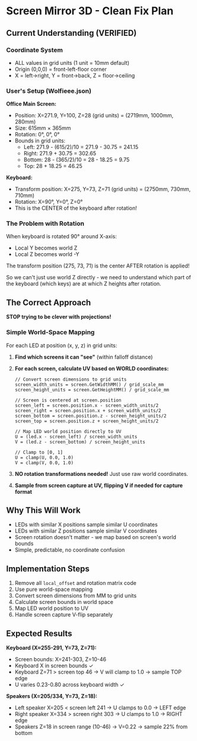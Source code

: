 # Screen Mirror 3D - Clean Fix Plan

## Current Understanding (VERIFIED)

### Coordinate System
- ALL values in grid units (1 unit = 10mm default)
- Origin (0,0,0) = front-left-floor corner
- X = left→right, Y = front→back, Z = floor→ceiling

### User's Setup (Wolfieee.json)
**Office Main Screen:**
- Position: X=271.9, Y=100, Z=28 (grid units) = (2719mm, 1000mm, 280mm)
- Size: 615mm × 365mm
- Rotation: 0°, 0°, 0°
- Bounds in grid units:
  - Left: 271.9 - (615/2)/10 = 271.9 - 30.75 = 241.15
  - Right: 271.9 + 30.75 = 302.65
  - Bottom: 28 - (365/2)/10 = 28 - 18.25 = 9.75
  - Top: 28 + 18.25 = 46.25

**Keyboard:**
- Transform position: X=275, Y=73, Z=71 (grid units) = (2750mm, 730mm, 710mm)
- Rotation: X=90°, Y=0°, Z=0°
- This is the CENTER of the keyboard after rotation!

### The Problem with Rotation

When keyboard is rotated 90° around X-axis:
- Local Y becomes world Z
- Local Z becomes world -Y

The transform position (275, 73, 71) is the center AFTER rotation is applied!

So we can't just use world Z directly - we need to understand which part of the keyboard (which keys) are at which Z heights after rotation.

## The Correct Approach

**STOP trying to be clever with projections!**

### Simple World-Space Mapping

For each LED at position (x, y, z) in grid units:

1. **Find which screens it can "see"** (within falloff distance)

2. **For each screen, calculate UV based on WORLD coordinates:**
   ```
   // Convert screen dimensions to grid units
   screen_width_units = screen.GetWidthMM() / grid_scale_mm
   screen_height_units = screen.GetHeightMM() / grid_scale_mm

   // Screen is centered at screen.position
   screen_left = screen.position.x - screen_width_units/2
   screen_right = screen.position.x + screen_width_units/2
   screen_bottom = screen.position.z - screen_height_units/2
   screen_top = screen.position.z + screen_height_units/2

   // Map LED world position directly to UV
   U = (led.x - screen_left) / screen_width_units
   V = (led.z - screen_bottom) / screen_height_units

   // Clamp to [0, 1]
   U = clamp(U, 0.0, 1.0)
   V = clamp(V, 0.0, 1.0)
   ```

3. **NO rotation transformations needed!** Just use raw world coordinates.

4. **Sample from screen capture at UV, flipping V if needed for capture format**

## Why This Will Work

- LEDs with similar X positions sample similar U coordinates
- LEDs with similar Z positions sample similar V coordinates
- Screen rotation doesn't matter - we map based on screen's world bounds
- Simple, predictable, no coordinate confusion

## Implementation Steps

1. Remove all `local_offset` and rotation matrix code
2. Use pure world-space mapping
3. Convert screen dimensions from MM to grid units
4. Calculate screen bounds in world space
5. Map LED world position to UV
6. Handle screen capture V-flip separately

## Expected Results

**Keyboard (X≈255-291, Y=73, Z=71):**
- Screen bounds: X=241-303, Z=10-46
- Keyboard X in screen bounds ✓
- Keyboard Z=71 > screen top 46 → V will clamp to 1.0 → sample TOP edge
- U varies 0.23-0.80 across keyboard width ✓

**Speakers (X=205/334, Y=73, Z=18):**
- Left speaker X=205 < screen left 241 → U clamps to 0.0 → LEFT edge
- Right speaker X=334 > screen right 303 → U clamps to 1.0 → RIGHT edge
- Speakers Z=18 in screen range (10-46) → V=0.22 → sample 22% from bottom
